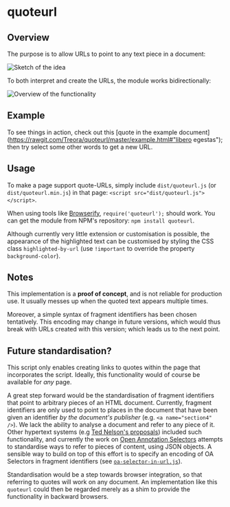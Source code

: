 # quoteurl
## Overview
The purpose is to allow URLs to point to any text piece in a document:

![Sketch of the idea](https://rawgit.com/Treora/quoteurl/master/idea.svg)

To both interpret and create the URLs, the module works bidirectionally:

![Overview of the functionality](https://rawgit.com/Treora/quoteurl/master/overview.svg)

## Example
To see things in action, check out this [quote in the example document](https://rawgit.com/Treora/quoteurl/master/example.html#"libero egestas"); then try select some other words to get a new URL.

## Usage
To make a page support quote-URLs, simply include `dist/quoteurl.js` (or `dist/quoteurl.min.js`) in that page: `<script src="dist/quoteurl.js"></script>`.

When using tools like [Browserify](http://browserify.org), `require('quoteurl');` should work. You can get the module from NPM's repository: `npm install quoteurl`.

Although currently very little extension or customisation is possible, the appearance of the highlighted text can be customised by styling the CSS class `highlighted-by-url` (use `!important` to override the property `background-color`).

## Notes
This implementation is a **proof of concept**, and is not reliable for production use. It usually messes up when the quoted text appears multiple times.

Moreover, a simple syntax of fragment identifiers has been chosen tentatively. This encoding may change in future versions, which would thus break with URLs created with this version; which leads us to the next point.

## Future standardisation?
This script only enables creating links to quotes within the page that incorporates the script. Ideally, this functionality would of course be available for *any* page.

A great step forward would be the standardisation of fragment identifiers that point to arbitrary pieces of an HTML document. Currently, fragment identifiers are only used to point to places in the document that have been given an identifier *by the document's publisher* (e.g. `<a name="section4" />`). We lack the ability to analyse a document and refer to any piece of it. Other hypertext systems (e.g [Ted Nelson's proposals][xanalogical-links]) included such functionality, and currently the work on [Open Annotation Selectors][oaselectors] attempts to standardise ways to refer to pieces of content, using JSON objects. A sensible way to build on top of this effort is to specify an encoding of OA Selectors in fragment identifiers (see [`oa-selector-in-url.js`](oa-selector-in-url.js)).

Standardisation would be a step towards browser integration, so that referring to quotes will work on any document. An implementation like this `quoteurl` could then be regarded merely as a shim to provide the functionality in backward browsers.

[oaselectors]: http://www.openannotation.org/spec/core/specific.html#Selectors
[xanalogical-links]: http://www.xanadu.com.au/ted/XUsurvey/xuDation.html#%22Xanalogical%20links%20are%20effectively%20overlays%20superimposed%20on%20contents%22
